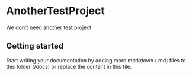 # AnotherTestProject

We don't need another test project

## Getting started

Start writing your documentation by adding more markdown (.md) files to this
folder (/docs) or replace the content in this file.